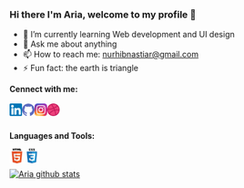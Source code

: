 ### Hi there I'm Aria, welcome to my profile 👋

- 🌱 I’m currently learning Web development and UI design
- 💬 Ask me about anything
- 📫 How to reach me: nurhibnastiar@gmail.com
- ⚡ Fun fact: the earth is triangle

**Cennect with me:**
<br/>
<br/>
<a target="_blank" href="https://www.linkedin.com/in/nur-aria-hibnastiar-78161b229/">
<img align="left" alt="Aria Linkdein" width="22px" src="img/linkedin.png"/>
</a>
<a target="_blank" href="https://github.com/hibnastiar27">
<img align="left" alt="Aria Github" width="22px" src="img/github.png"/>
</a>
<a target="_blank" href="https://instagram.com/nurhibnastiar1" >
<img align="left" alt="Aria Instagram" width="22px" src="img/instagram.png" />
</a>
<a target="_blank" href="https://dribbble.com/nurhibnastiar">
<img align="left" alt="Aria dribbble" width="22px" src="img/dribbble.png" />
</a>
<br/>
<br/>

**Languages and Tools:**

<p>
    <a target="_blank" href="#" rel="noopener noreferrer">
        <img align="left" alt="html" style="max-width:100%;" width="26px" src="https://raw.githubusercontent.com/github/explore/80688e429a7d4ef2fca1e82350fe8e3517d3494d/topics/html/html.png">
    </a>
</p>
<p>
    <a target="_blank" href="#" rel="noopener noreferrer">
        <img align="left" alt="css" style="max-width:100%;" width="26px" src="https://raw.githubusercontent.com/github/explore/80688e429a7d4ef2fca1e82350fe8e3517d3494d/topics/css/css.png">
    </a>
</p>
<p>
<br/>
<br/>
<a href="https://github.com/hibnastiar27">
<img align="center" src="https://github-readme-stats.vercel.app/api?username=hibnastiar27&bg_color=30,e96443,904e95&title_color=fff&text_color=fff" alt="Aria github stats"/>
</a>
